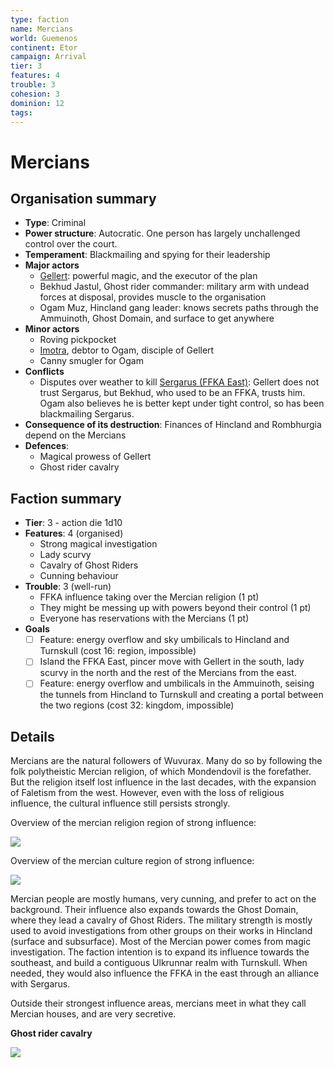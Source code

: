 ```yaml
---
type: faction
name: Mercians
world: Guemenos
continent: Etor
campaign: Arrival
tier: 3
features: 4
trouble: 3
cohesion: 3
dominion: 12
tags: 
---
```


# Mercians

## Organisation summary

- **Type**: Criminal
- **Power structure**: Autocratic. One person has largely unchallenged control over the court.
- **Temperament**: Blackmailing and spying for their leadership
- **Major actors**
	- [Gellert](../npcs/gellert.md): powerful magic, and the executor of the plan
	- Bekhud Jastul, Ghost rider commander: military arm with undead forces at disposal, provides muscle to the organisation
	- Ogam Muz, Hincland gang leader: knows secrets paths through the Ammuinoth, Ghost Domain, and surface to get anywhere
- **Minor actors**
	- Roving pickpocket
	- [Imotra](../npcs/imotra.md), debtor to Ogam, disciple of Gellert
	- Canny smugler for Ogam
- **Conflicts**
	- Disputes over weather to kill [Sergarus (FFKA East)](../npcs/sergarus.md): Gellert does not trust Sergarus, but Bekhud, who used to be an FFKA, trusts him. Ogam also believes he is better kept under tight control, so has been blackmailing Sergarus.
- **Consequence of its destruction**: Finances of Hincland and Rombhurgia depend on the Mercians
- **Defences**:
	- Magical prowess of Gellert
	- Ghost rider cavalry

## Faction summary

- **Tier**: 3 - action die 1d10
- **Features**: 4 (organised)
	- Strong magical investigation
	- Lady scurvy
	- Cavalry of Ghost Riders
	- Cunning behaviour
- **Trouble**: 3 (well-run)
	- FFKA influence taking over the Mercian religion (1 pt)
	- They might be messing up with powers beyond their control (1 pt)
	- Everyone has reservations with the Mercians (1 pt)
- **Goals**
	- [ ] Feature: energy overflow and sky umbilicals to Hincland and Turnskull (cost 16: region, impossible)
	- [ ] Island the FFKA East, pincer move with Gellert in the south, lady scurvy in the north and the rest of the Mercians from the east.
	- [ ] Feature: energy overflow and umbilicals in the Ammuinoth, seising the tunnels from Hincland to Turnskull and creating a portal between the two regions (cost 32: kingdom, impossible)

## Details

Mercians are the natural followers of Wuvurax. Many do so by following the folk polytheistic Mercian religion, of which Mondendovil is the forefather. But the religion itself lost influence in the last decades, with the expansion of Faletism from the west. However, even with the loss of religious influence, the cultural influence still persists strongly.

Overview of the mercian religion region of strong influence:

![](https://i.imgur.com/tDZQ44x.png)


Overview of the mercian culture region of strong influence:

![](https://i.imgur.com/hd907oq.png)

Mercian people are mostly humans, very cunning, and prefer to act on the background. Their influence also expands towards the Ghost Domain, where they lead a cavalry of Ghost Riders. The military strength is mostly used to avoid investigations from other groups on their works in Hincland (surface and subsurface). Most of the Mercian power comes from magic investigation. The faction intention is to expand its influence towards the southeast, and build a contiguous Ulkrunnar realm with Turnskull. When needed, they would also influence the FFKA in the east through an alliance with Sergarus.

Outside their strongest influence areas, mercians meet in what they call Mercian houses, and are very secretive.

**Ghost rider cavalry**

![](https://i.imgur.com/WcyHmlf.png)


